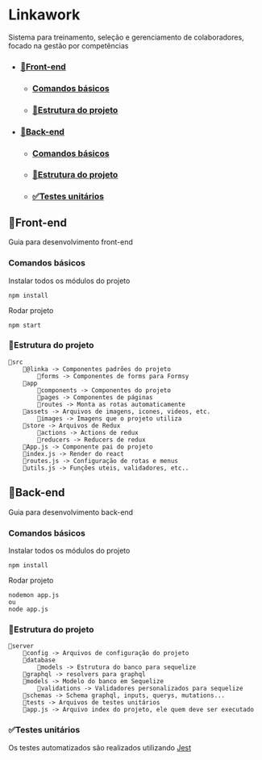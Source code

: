 # Linkawork

Sistema para treinamento, seleção e gerenciamento de colaboradores, focado na gestão por competências

* ### [📲Front-end](#frontend)
    - ### [Comandos básicos](#comandos-front)
    - ### [📁Estrutura do projeto](#front-end-estrutura)
* ### [🔧Back-end](#backend)
    - ### [Comandos básicos](#comandos-front)
    - ### [📁Estrutura do projeto](#back-end-estrutura)
    - ### [✅Testes unitários](#testes-unitarios-back)

## 📲Front-end
Guia para desenvolvimento front-end

### Comandos básicos
Instalar todos os módulos do projeto

    npm install

Rodar projeto

    npm start

### 📁Estrutura do projeto

    📁src
        📁@linka -> Componentes padrões do projeto
            📁forms -> Componentes de forms para Formsy
        📁app
            📁components -> Componentes do projeto
            📁pages -> Componentes de páginas
            📁routes -> Monta as rotas automaticamente
        📁assets -> Arquivos de imagens, icones, videos, etc.
            📁images -> Imagens que o projeto utiliza
        📁store -> Arquivos de Redux
            📁actions -> Actions de redux
            📁reducers -> Reducers de redux
        📝App.js -> Componente pai do projeto
        📝index.js -> Render do react
        📝routes.js -> Configuração de rotas e menus
        📝utils.js -> Funções uteis, validadores, etc..

## 🔧Back-end
Guia para desenvolvimento back-end

### Comandos básicos
Instalar todos os módulos do projeto

    npm install

Rodar projeto

    nodemon app.js
    ou
    node app.js



### 📁Estrutura do projeto

    📁server
        📁config -> Arquivos de configuração do projeto
        📁database
            📁models -> Estrutura do banco para sequelize
        📁graphql -> resolvers para graphql
        📁models -> Modelo do banco em Sequelize
            📁validations -> Validadores personalizados para sequelize
        📁schemas -> Schema graphql, inputs, querys, mutations...
        📁tests -> Arquivos de testes unitários
        📝app.js -> Arquivo index do projeto, ele quem deve ser executado

### ✅Testes unitários
Os testes automatizados são realizados utilizando [Jest](https://jestjs.io)
